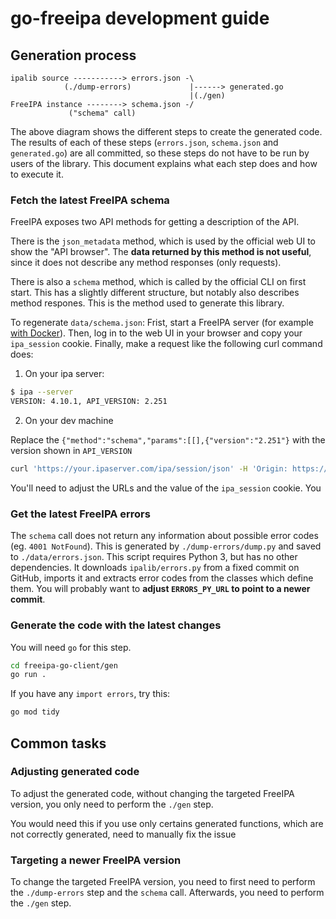 # go-freeipa development guide

## Generation process

```
ipalib source -----------> errors.json -\
            (./dump-errors)             |------> generated.go
                                        |(./gen)
FreeIPA instance --------> schema.json -/
             ("schema" call)
```

The above diagram shows the different steps to create the generated code. The
results of each of these steps (`errors.json`, `schema.json` and `generated.go`)
are all committed, so these steps do not have to be run by users of the library.
This document explains what each step does and how to execute it.

### Fetch the latest FreeIPA schema

FreeIPA exposes two API methods for getting a description of the API.

There is the `json_metadata` method, which is used by the official web UI to
show the "API browser". The **data returned by this method is not useful**, since it
does not describe any method responses (only requests).

There is also a `schema` method, which is called by the official CLI on first
start. This has a slightly different structure, but notably also describes
method respones. This is the method used to generate this library.

To regenerate `data/schema.json`: Frist, start a FreeIPA server (for example
[with Docker](https://www.freeipa.org/page/Docker)). Then, log in to the web UI
in your browser and copy your `ipa_session` cookie. Finally, make a request like
the following curl command does:

1. On your ipa server:
```bash
$ ipa --server
VERSION: 4.10.1, API_VERSION: 2.251
```

2. On your dev machine

Replace the `{"method":"schema","params":[[],{"version":"2.251"}` with the version shown in `API_VERSION`

```bash
curl 'https://your.ipaserver.com/ipa/session/json' -H 'Origin: https://your.ipaserver.com' -H 'Content-Type: application/json' -H 'Accept: application/json' -H 'Cookie: ipa_session=3057327ac9ea5622d7011b122d47790e' -H 'Referer: https://your.ipaserver.com/ipa/ui/' --data-binary '{"method":"schema","params":[[],{"version":"2.280"}]}' --insecure > ./data/schema.json
```

You'll need to adjust the URLs and the value of the `ipa_session` cookie. You


### Get the latest FreeIPA errors

The `schema` call does not return any information about possible error codes
(eg. `4001 NotFound`). This is generated by `./dump-errors/dump.py` and saved to
`./data/errors.json`. This script requires Python 3, but has no other
dependencies. It downloads `ipalib/errors.py` from a fixed commit on GitHub,
imports it and extracts error codes from the classes which define them. You will
probably want to **adjust `ERRORS_PY_URL` to point to a newer commit**.

### Generate the code with the latest changes

You will need `go` for this step. 

```bash
cd freeipa-go-client/gen
go run .
```

If you have any `import errors`, try this: 
```bash
go mod tidy
```

## Common tasks

### Adjusting generated code

To adjust the generated code, without changing the targeted FreeIPA version, you
only need to perform the `./gen` step.

You would need this if you use only certains generated functions, which are not correctly generated, need to manually fix the issue

### Targeting a newer FreeIPA version

To change the targeted FreeIPA version, you need to first need to perform the
`./dump-errors` step and the `schema` call. Afterwards, you need to perform the
`./gen` step.
